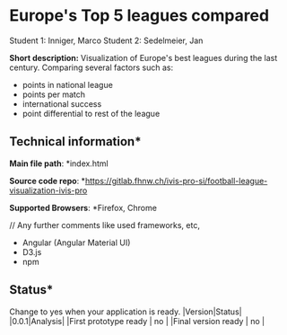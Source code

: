# Europe's Top 5 leagues compared

Student 1: Inniger, Marco
Student 2: Sedelmeier, Jan

**Short description:**
Visualization of Europe's best leagues during the last century. Comparing several factors such as: 
- points in national league
- points per match
- international success
- point differential to rest of the league

## Technical information*
**Main file path**: *index.html

**Source code repo**: *https://gitlab.fhnw.ch/ivis-pro-si/football-league-visualization-ivis-pro

**Supported Browsers**: *Firefox, Chrome

// Any further comments like used frameworks, etc,
- Angular (Angular Material UI)
- D3.js
- npm

## Status*
Change to yes when your application is ready.
|Version|Status|
|0.0.1|Analysis|
|First prototype ready | no |
|Final version ready  | no |
